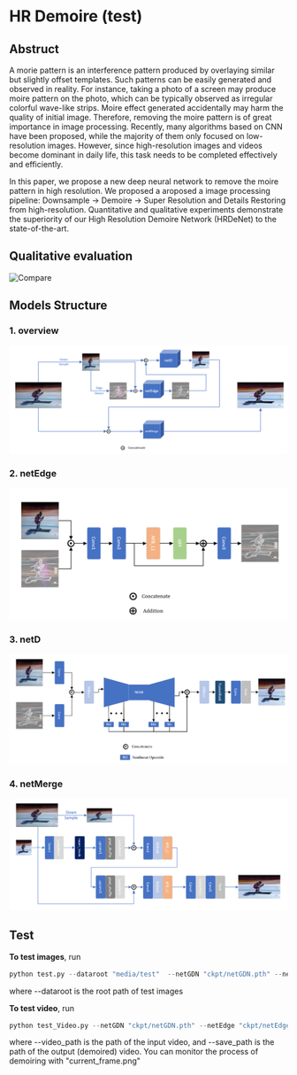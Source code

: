 # HR Demoire (test)
## Abstruct 
A morie pattern is an interference pattern produced by overlaying similar but slightly offset templates. Such patterns can be easily generated and observed in reality. For instance, taking a photo of a screen may produce moire pattern on the photo, which can be typically observed as irregular colorful wave-like strips. Moire effect generated accidentally may harm the quality of initial image. Therefore, removing the moire pattern is of great importance in image processing. Recently, many algorithms based on CNN have been proposed, while the majority of them only focused on low-resolution images. However, since high-resolution images and videos become dominant in daily life, this task needs to be completed effectively and efficiently.

In this paper, we propose a new deep neural network to remove the moire pattern in high resolution. 
We proposed a aroposed a image processing pipeline: Downsample $\rightarrow$ Demoire $\rightarrow$ Super Resolution and Details Restoring from high-resolution. Quantitative and qualitative experiments demonstrate the superiority of our High Resolution Demoire Network (HRDeNet) to the state-of-the-art.



## Qualitative evaluation

![Compare](https://raw.githubusercontent.com/zlzq-duanzq/HR-Demoire-Test/main/web_image/Compare.png)

## Models Structure

### 1. overview
![overall](https://raw.githubusercontent.com/zlzq-duanzq/HR-Demoire-Test/main/web_image/overall%20model.png)

### 2. netEdge
![edge_model](https://raw.githubusercontent.com/zlzq-duanzq/HR-Demoire-Test/main/web_image/edge_model.png)

### 3. netD
![GDN_model](https://raw.githubusercontent.com/zlzq-duanzq/HR-Demoire-Test/main/web_image/GDN_model.png)

### 4. netMerge
![netMerge](https://raw.githubusercontent.com/zlzq-duanzq/HR-Demoire-Test/main/web_image/netMerge.png)

## Test
**To test images**, run

```python
python test.py --dataroot "media/test"  --netGDN "ckpt/netGDN.pth" --netEdge "ckpt/netEdge.pth" --netMerge "ckpt/netMerge.pth" --batchSize 1 --originalSize_h 1080 --originalSize_w 1920 --imageSize_h 1080 --imageSize_w 1920 --image_path "results" --write 1 --record "results.txt"
```

where --dataroot is the root path of test images



**To test video**, run

```python
python test_Video.py --netGDN "ckpt/netGDN.pth" --netEdge "ckpt/netEdge.pth" --netMerge "ckpt/netMerge.pth" --video_path "test_video.avi" --save_path "output_video.avi" --imageSize_h 1080 --imageSize_w 1920
```

where --video_path is the path of the input video, and --save_path is the path of the output (demoired) video. You can monitor the process of demoiring with "current_frame.png"

